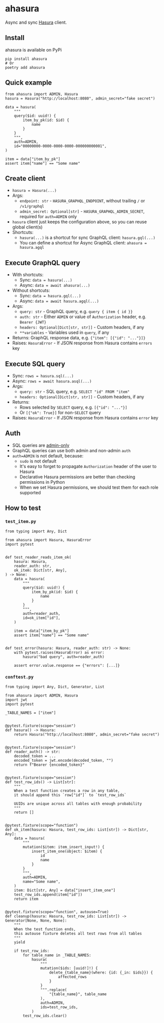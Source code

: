 # ahasura

Async and sync [Hasura](https://hasura.io/) client.

## Install

ahasura is available on PyPi

```
pip install ahasura
# Or
poetry add ahasura
```

## Quick example

```
from ahasura import ADMIN, Hasura
hasura = Hasura("http://localhost:8080", admin_secret="fake secret")

data = hasura(
    """
    query($id: uuid!) {
        item_by_pk(id: $id) {
            name
        }
    }
    """,
    auth=ADMIN,
    id="00000000-0000-0000-0000-000000000001",
)

item = data["item_by_pk"]
assert item["name"] == "Some name"
```

## Create client

* `hasura = Hasura(...)`
* Args:
    * `endpoint: str` - `HASURA_GRAPHQL_ENDPOINT`, without trailing `/` or `/v1/graphql`
    * `admin_secret: Optional[str]` - `HASURA_GRAPHQL_ADMIN_SECRET`, required for `auth=ADMIN` only
* `hasura` client just keeps the configuration above, so you can reuse global client(s)
* Shortcuts:
    * `hasura(...)` is a shortcut for sync GraphQL client: `hasura.gql(...)`
    * You can define a shortcut for Async GraphQL client: `ahasura = hasura.agql`

## Execute GraphQL query

* With shortcuts:
    * Sync: `data = hasura(...)`
    * Async: `data = await ahasura(...)`
* Without shortcuts:
    * Sync: `data = hasura.gql(...)`
    * Async: `data = await hasura.agql(...)`
* Args:
    * `query: str` - GraphQL query, e.g. `query { item { id }}`
    * `auth: str` - Either `ADMIN` or value of `Authorization` header, e.g. `Bearer {JWT}`
    * `headers: Optional[Dict[str, str]]` - Custom headers, if any
    * `**variables` - Variables used in `query`, if any
* Returns: GraphQL response data, e.g. `{"item": [{"id": "..."}]}`
* Raises: `HasuraError` - If JSON response from Hasura contains `errors` key

## Execute SQL query

* Sync: `rows = hasura.sql(...)`
* Async: `rows = await hasura.asql(...)`
* Args:
    * `query: str` - SQL query, e.g. `SELECT "id" FROM "item"`
    * `headers: Optional[Dict[str, str]]` - Custom headers, if any
* Returns:
    * Rows selected by `SELECT` query, e.g. `[{"id": "..."}]`
    * Or `[{"ok": True}]` for non-`SELECT` query
* Raises: `HasuraError` - If JSON response from Hasura contains `error` key

## Auth

* SQL queries are [admin-only](https://hasura.io/docs/latest/graphql/core/api-reference/schema-api/run-sql.html#run-sql)
* GraphQL queries can use both admin and non-admin `auth`
* `auth=ADMIN` is not default, because:
    * `sudo` is not default
    * It's easy to forget to propagate `Authorization` header of the user to Hasura
    * Declarative Hasura permissions are better than checking permissions in Python
    * When we set Hasura permissions, we should test them for each role supported

## How to test

### `test_item.py`

```
from typing import Any, Dict

from ahasura import Hasura, HasuraError
import pytest


def test_reader_reads_item_ok(
    hasura: Hasura,
    reader_auth: str,
    ok_item: Dict[str, Any],
) -> None:
    data = hasura(
        """
        query($id: uuid!) {
            item_by_pk(id: $id) {
                name
            }
        }
        """,
        auth=reader_auth,
        id=ok_item["id"],
    )

    item = data["item_by_pk"]
    assert item["name"] == "Some name"


def test_error(hasura: Hasura, reader_auth: str) -> None:
    with pytest.raises(HasuraError) as error:
        hasura("bad query", auth=reader_auth)

    assert error.value.response == {"errors": [...]}
```

### `conftest.py`

```
from typing import Any, Dict, Generator, List

from ahasura import ADMIN, Hasura
import jwt
import pytest

_TABLE_NAMES = ["item"]


@pytest.fixture(scope="session")
def hasura() -> Hasura:
    return Hasura("http://localhost:8080", admin_secret="fake secret")


@pytest.fixture(scope="session")
def reader_auth() -> str:
    decoded_token = ...
    encoded_token = jwt.encode(decoded_token, "")
    return f"Bearer {encoded_token}"


@pytest.fixture(scope="session")
def test_row_ids() -> List[str]:
    """
    When a test function creates a row in any table,
    it should append this `row["id"]` to `test_row_ids`

    UUIDs are unique across all tables with enough probability
    """
    return []


@pytest.fixture(scope="function")
def ok_item(hasura: Hasura, test_row_ids: List[str]) -> Dict[str, Any]:
    data = hasura(
        """
        mutation($item: item_insert_input!) {
            insert_item_one(object: $item) {
                id
                name
            }
        }
        """,
        auth=ADMIN,
        name="Some name",
    )
    item: Dict[str, Any] = data["insert_item_one"]
    test_row_ids.append(item["id"])
    return item


@pytest.fixture(scope="function", autouse=True)
def cleanup(hasura: Hasura, test_row_ids: List[str]) -> Generator[None, None, None]:
    """
    When the test function ends,
    this autouse fixture deletes all test rows from all tables
    """
    yield

    if test_row_ids:
        for table_name in _TABLE_NAMES:
            hasura(
                """
                mutation($ids: [uuid!]!) {
                    delete_{table_name}(where: {id: {_in: $ids}}) {
                        affected_rows
                    }
                }
                """.replace(
                    "{table_name}", table_name
                ),
                auth=ADMIN,
                ids=test_row_ids,
            )
        test_row_ids.clear()
```
